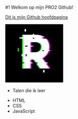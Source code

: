 #1 Welkom op mijn PRO2 Github!

[Dit is mijn Github hoofdpagina](https://github.com/ruvu007 "Mijn Github mainpage")

![alt text](https://github.com/ruvu007/PRO2Achievements/blob/master/R.jpg?raw=true"Logo")

* Talen die ik leer
- HTML
- CSS
- JavaScript


